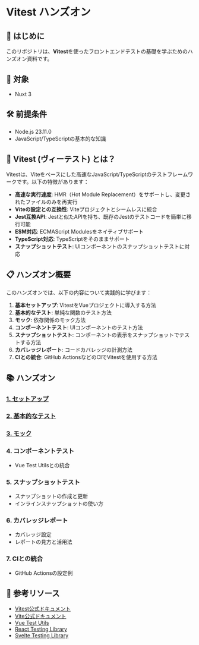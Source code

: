 # Vitest ハンズオン

## 👋 はじめに

このリポジトリは、**Vitest**を使ったフロントエンドテストの基礎を学ぶためのハンズオン資料です。

## 🎯 対象

- Nuxt 3

## 🛠️ 前提条件

- Node.js 23.11.0
- JavaScript/TypeScriptの基本的な知識

## 🚀 Vitest (ヴィーテスト) とは？

Vitestは、Viteをベースにした高速なJavaScript/TypeScriptのテストフレームワークです。以下の特徴があります：

- **高速な実行速度**: HMR（Hot Module Replacement）をサポートし、変更されたファイルのみを再実行
- **Viteの設定との互換性**: Viteプロジェクトとシームレスに統合
- **Jest互換API**: Jestと似たAPIを持ち、既存のJestのテストコードを簡単に移行可能
- **ESM対応**: ECMAScript Modulesをネイティブサポート
- **TypeScript対応**: TypeScriptをそのままサポート
- **スナップショットテスト**: UIコンポーネントのスナップショットテストに対応

## 📋 ハンズオン概要

このハンズオンでは、以下の内容について実践的に学びます：

1. **基本セットアップ**: VitestをVueプロジェクトに導入する方法
2. **基本的なテスト**: 単純な関数のテスト方法
3. **モック**: 依存関係のモック方法
4. **コンポーネントテスト**: UIコンポーネントのテスト方法
5. **スナップショットテスト**: コンポーネントの表示をスナップショットでテストする方法
6. **カバレッジレポート**: コードカバレッジの計測方法
7. **CIとの統合**: GitHub ActionsなどのCIでVitestを使用する方法

## 📚 ハンズオン

### [1. セットアップ](./handson/1_setup.md)

### [2. 基本的なテスト](./handson/2_basic_test.md)

### [3. モック](./handson/3_mock.md)

### 4. コンポーネントテスト

- Vue Test Utilsとの統合
<!-- - React Testing Libraryとの統合 -->
<!-- - Svelte Testing Libraryとの統合 -->

### 5. スナップショットテスト

- スナップショットの作成と更新
- インラインスナップショットの使い方

### 6. カバレッジレポート

- カバレッジ設定
- レポートの見方と活用法

### 7. CIとの統合

- GitHub Actionsの設定例
<!-- - GitLab CIの設定例 -->

## 🔗 参考リソース

- [Vitest公式ドキュメント](https://vitest.dev/)
- [Vite公式ドキュメント](https://vitejs.dev/)
- [Vue Test Utils](https://vue-test-utils.vuejs.org/)
- [React Testing Library](https://testing-library.com/docs/react-testing-library/intro/)
- [Svelte Testing Library](https://testing-library.com/docs/svelte-testing-library/intro/)
